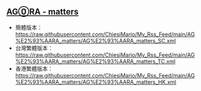 ## [AG⓪RA - matters](https://rsshub.app/agora0/matters)
- 簡體版本：https://raw.githubusercontent.com/ChiesiMario/My_Rss_Feed/main/AG%E2%93%AARA_matters/AG%E2%93%AARA_matters_SC.xml
- 台灣繁體版本：https://raw.githubusercontent.com/ChiesiMario/My_Rss_Feed/main/AG%E2%93%AARA_matters/AG%E2%93%AARA_matters_TC.xml
- 香港繁體版本：https://raw.githubusercontent.com/ChiesiMario/My_Rss_Feed/main/AG%E2%93%AARA_matters/AG%E2%93%AARA_matters_HK.xml